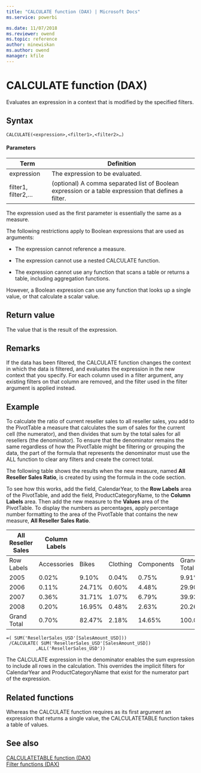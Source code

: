 ```yaml
---
title: "CALCULATE function (DAX) | Microsoft Docs"
ms.service: powerbi 

ms.date: 11/07/2018
ms.reviewer: owend
ms.topic: reference
author: minewiskan
ms.author: owend
manager: kfile
---
```

# CALCULATE function (DAX)
Evaluates an expression in a context that is modified by the specified filters.  
  
## Syntax  
  
```dax
CALCULATE(<expression>,<filter1>,<filter2>…)  
```
  
#### Parameters  
  
|Term|Definition|  
|--------|--------------|  
|expression|The expression to be evaluated.|  
|filter1, filter2,…|(optional) A comma separated list of Boolean expression or a table expression that defines a filter.|  
  
The expression used as the first parameter is essentially the same as a measure.  
  
The following restrictions apply to Boolean expressions that are used as arguments:  
  
-   The expression cannot reference a measure.  
  
-   The expression cannot use a nested CALCULATE function.  
  
-   The expression cannot use any function that scans a table or returns a table, including aggregation functions.  
  
However, a Boolean expression can use any function that looks up a single value, or that calculate a scalar value.  
  
## Return value  
The value that is the result of the expression.  
  
## Remarks  
If the data has been filtered, the CALCULATE function changes the context in which the data is filtered, and evaluates the expression in the new context that you specify. For each column used in a filter argument, any existing filters on that column are removed, and the filter used in the filter argument is applied instead.  
  
## Example  
To calculate the ratio of current reseller sales to all reseller sales, you add to the PivotTable a measure that calculates the sum of sales for the current cell (the numerator), and then divides that sum by the total sales for all resellers (the denominator). To ensure that the denominator remains the same regardless of how the PivotTable might be filtering or grouping the data, the part of the formula that represents the denominator must use the ALL function to clear any filters and create the correct total.  
  
The following table shows the results when the new measure, named **All Reseller Sales Ratio**, is created by using the formula in the code section.  
  
To see how this works, add the field, CalendarYear, to the **Row Labels** area of the PivotTable, and add the field, ProductCategoryName, to the **Column Labels** area. Then add the new measure to the **Values** area of the PivotTable. To display the numbers as percentages, apply percentage number formatting to the area of the PivotTable that contains the new measure, **All Reseller Sales Ratio**.  
  
|All Reseller Sales|Column Labels|||||  
|----------------------|-----------------|----|----|----|----|  
|Row Labels|Accessories|Bikes|Clothing|Components|Grand Total|  
|2005|0.02%|9.10%|0.04%|0.75%|9.91%|  
|2006|0.11%|24.71%|0.60%|4.48%|29.90%|  
|2007|0.36%|31.71%|1.07%|6.79%|39.93%|  
|2008|0.20%|16.95%|0.48%|2.63%|20.26%|  
|Grand Total|0.70%|82.47%|2.18%|14.65%|100.00%|  
  
```dax
=( SUM('ResellerSales_USD'[SalesAmount_USD]))  
 /CALCULATE( SUM('ResellerSales_USD'[SalesAmount_USD])  
           ,ALL('ResellerSales_USD'))  
```

The CALCULATE expression in the denominator enables the sum expression to include all rows in the calculation. This overrides the implicit filters for CalendarYear and ProductCategoryName that exist for the numerator part of the expression.  
  
## Related functions  
Whereas the CALCULATE function requires as its first argument an expression that returns a single value, the CALCULATETABLE function takes a table of values.  
  
## See also  
[CALCULATETABLE function &#40;DAX&#41;](calculatetable-function-dax.md)  
[Filter functions &#40;DAX&#41;](filter-functions-dax.md)  
  

